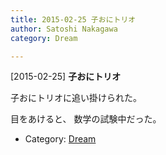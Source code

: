 ```yaml
---
title: 2015-02-25 子おにトリオ
author: Satoshi Nakagawa
category: Dream

---
```


[2015-02-25] **子おにトリオ** 

 子おにトリオに追い掛けられた。

<!--more-->
目をあけると、
数学の試験中だった。

- Category: [Dream](https://merapano.github.io/categories.html#Dream)

